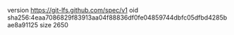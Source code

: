version https://git-lfs.github.com/spec/v1
oid sha256:4eaa7086829f83913aa04f88836df0fe04859744dbfc05dfbd4285bae8a91125
size 2650
